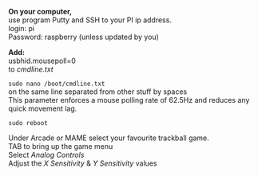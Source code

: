 **On your computer,**  
use program Putty and SSH to your PI ip address.  
login: pi  
Password: raspberry (unless updated by you)  

**Add:**  
usbhid.mousepoll=0  
to *cmdline.txt*

`sudo nano /boot/cmdline.txt`  
on the same line separated from other stuff by spaces  
This parameter enforces a mouse polling rate of 62.5Hz and reduces any quick movement lag.  

`sudo reboot`

Under Arcade or MAME select your favourite trackball game.  
TAB to bring up the game menu  
Select *Analog Controls*  
Adjust the *X Sensitivity* & *Y Sensitivity* values 
